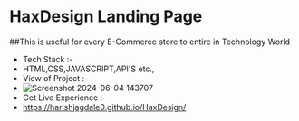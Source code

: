 # HaxDesign Landing Page
##This is useful for every E-Commerce store to entire in Technology World
- Tech Stack :-
- HTML,CSS,JAVASCRIPT,API'S etc.,
- View of Project :-
- ![Screenshot 2024-06-04 143707](https://github.com/HarishJagdale0/OIBSIP1.1/assets/163445863/5c9bf07d-9275-4918-938a-9fcb70415db1)
- Get Live Experience :-
- https://harishjagdale0.github.io/HaxDesign/
